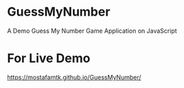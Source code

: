 # GuessMyNumber
A Demo Guess My Number Game Application on JavaScript
# For Live Demo 
https://mostafamtk.github.io/GuessMyNumber/
